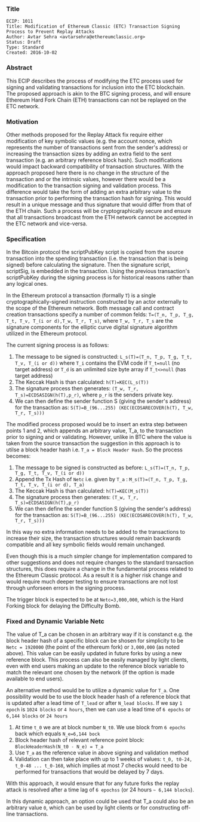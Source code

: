 ### Title

    ECIP: 1011
    Title: Modification of Ethereum Classic (ETC) Transaction Signing Process to Prevent Replay Attacks
    Author: Avtar Sehra <avtarsehra@ethereumclassic.org>
    Status: Draft
    Type: Standard
    Created: 2016-10-02

### Abstract
This ECIP describes the process of modifying the ETC process used for signing and validating transactions for inclusion into the ETC blockchain. The proposed approach is akin to the BTC signing process, and will ensure Ethereum Hard Fork Chain (ETH) transactions can not be replayed on the ETC network.

### Motivation
Other methods proposed for the Replay Attack fix require either modification of key symbolic values (e.g. the account nonce, which represents the number of transactions sent from the sender's address) or increasing the transaction sizes by adding an extra field to the sent transaction (e.g. an arbitrary reference block hash). Such modifications would impact backward compatibility of transaction structures. With the approach proposed here there is no change in the structure of the transaction and or the intrinsic values, however there would be a modification to the transaction signing and validation process. This difference would take the form of adding an extra arbitrary value to the transaction prior to performing the transaction hash for signing. This would result in a unique message and thus signature that would differ from that of the ETH chain. Such a process will be cryptographically secure and ensure that all transactions broadcast from the ETH network cannot be accepted in the ETC network and vice-versa.

### Specification
In the Bitcoin protocol the scriptPubKey script is copied from the source transaction into the spending transaction (i.e. the transaction that is being signed) before calculating the signature. Then the signature script, scriptSig, is embedded in the transaction. Using the previous transaction's scriptPubKey during the signing process is for historical reasons rather than any logical ones.

In the Ethereum protocol a transaction (formally ```T```) is a single cryptographically-signed instruction constructed by an actor externally to the scope of the Ethereum network. Both message call and contract creation transactions specify a number of common felds: ```T=(T_n, T_p, T_g, T_t, T_v, T_(i or d),T_w, T_r, T_s)```,  where ```T_w, T_r, T_s``` are the signature components for the elliptic curve digital signature algorithm utilized in the Ethereum protocol.

The current signing process is as follows:

1. The message to be signed is constructed: ```L_s(T)=(T_n, T_p, T_g, T_t, T_v, T_(i or d))``` where ```T_i``` contains the EVM code if ```T_t=null``` (no target address) or ```T_d``` is an unlimited size byte array if ```T_t<>null``` (has target address)
2. The Keccak Hash is than calculated: ```h(T)=KEC(L_s(T))```
3. The signature process then generates: ```(T_w, T_r, T_s)=ECDSASIGN(h(T),p_r)```, where ```p_r``` is the senders private key.
4. We can then define the sender function S (giving the sender's address) for the transaction as: 
```S(T)=B_(96...255) (KEC(ECDSARECOVER(h(T), T_w, T_r, T_s)))```

The modified process proposed would be to insert an extra step between points 1 and 2, which appends an arbitrary value, T_a, to the transaction prior to signing and or validating. However, unlike in BTC where the value is taken from the source transaction the suggestion in this approach is to utilse a block header hash i.e. ```T_a = Block Header Hash```. So the process becomes:

1. The message to be signed is constructed as before: ```L_s(T)=(T_n, T_p, T_g, T_t, T_v, T_(i or d))```
2. Append the Tx Hash of ```Netc``` i.e. given by ```T_a``` : ```M_s(T)=(T_n, T_p, T_g, T_t, T_v, T_(i or d), T_a)``` 
3. The Keccak Hash is than calculated: ```h(T)=KEC(M_s(T))```
4. The signature process then generates: ```(T_w, T_r, T_s)=ECDSASIGN(h(T),p_r)```
5. We can then define the sender function S (giving the sender's address) for the transaction as: ```S(T)=B_(96...255) (KEC(ECDSARECOVER(h(T), T_w, T_r, T_s)))```

In this way no extra information needs to be added to the transactions to increase their size, the transaction structures would remain backwards compatible and all key symbolic fields would remain unchanged.

Even though this is a much simpler change for implementation compared to other suggestions and does not require changes to the standard transaction structures, this does require a change in the fundamental process related to the Ethereum Classic protocol. As a result it is a higher risk change and would require much deeper testing to ensure transactions are not lost through unforseen errors in the signing process.

The trigger block is expected to be at ```Netc=3,000,000```, which is the Hard Forking block for delaying the Difficulty Bomb.

### Fixed and Dynamic Variable Netc
The value of T_a can be chosen in an arbitrary way if it is constanct e.g. the block header hash of a specific block can be shosen for simplicity to be ```Netc = 1920000``` (the point of the ethereum fork) or ```3,000,000``` (as noted above). This value can be easily updated in future forks by using a new reference block. This process can also be easily managed by light clients, even with end users making an update to the reference block variable to match the relevant one chosen by the network (if the option is made available to end users). 

An alternative method would be to utilize a dynamic value for ```T_a```. One possibility would be to use the block header hash of a reference block that is updated after a lead time of ```T_lead``` or after ```N_lead blocks```. If we say ```1 epoch``` is ```1024 blocks``` or ```4 hours```, then we can use a lead time of ```6 epochs``` or ```6,144 blocks``` or ```24 hours```

1. At time ```t_0``` we are at block number ```N_t0```. We use block from ```6 epochs``` back which equals ```N_e=6,144 bock``` 
2. Block header hash of relevant reference point block:  ```BlockHeaderHash(N_t0 - N_e) = T_a```
3. Use ```T_a``` as the reference value in above signing and validation method
4. Validation can then take place with up to 1 weeks of values: ```t_0, t0-24, t_0-48 ... t_0-168```, which implies at most 7 checks would need to be performed for transactions that would be delayed by 7 days.  

With this approach, it would ensure that for any future forks the replay attack is resolved after a time lag of ```6 epochss``` (or 24 hours ```~ 6,144 blocks```).

In this dynamic approach, an option could be used that T_a could also be an arbitrary value ```0```, which can be used by light clients or for constructing off-line transactions.
